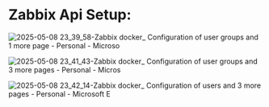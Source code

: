 # Zabbix Api Setup:

![2025-05-08 23_39_58-Zabbix docker_ Configuration of user groups and 1 more page - Personal - Microso](https://github.com/user-attachments/assets/76ec0c26-fb2f-44da-ba4b-f391565113bd)

![2025-05-08 23_41_43-Zabbix docker_ Configuration of user groups and 3 more pages - Personal - Micros](https://github.com/user-attachments/assets/5b9e21c0-7864-40fa-88b1-bf684045606f)

![2025-05-08 23_42_14-Zabbix docker_ Configuration of users and 3 more pages - Personal - Microsoft​ E](https://github.com/user-attachments/assets/0c530c96-1f2e-460c-8836-345a1a5381a0)

